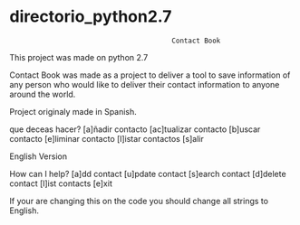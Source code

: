 # directorio_python2.7

                                            Contact Book 
                                           
This project was made on python 2.7

Contact Book was made as a project to deliver a tool to save information of any person who would like to deliver their
contact information to anyone around the world.

Project originaly made in Spanish.

que deceas hacer?
            [a]ñadir contacto
            [ac]tualizar contacto
            [b]uscar contacto
            [e]liminar contacto
            [l]istar contactos
            [s]alir
            
English Version 

How can I help?
            [a]dd contact
            [u]pdate contact
            [s]earch contact
            [d]delete contact
            [l]ist contacts
            [e]xit
            
If your are changing this on the code you should change all strings to English.            
